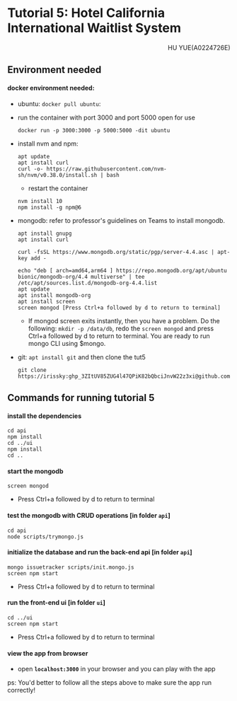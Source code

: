 # Tutorial 5: Hotel California International Waitlist System

<p align="right">HU YUE(A0224726E)</p>

## Environment needed
#### docker environment needed:

- ubuntu: `docker pull ubuntu`:

- run the container with port 3000 and port 5000 open for use
    ```
    docker run -p 3000:3000 -p 5000:5000 -dit ubuntu
    ```

- install nvm and npm:
    ```
    apt update
    apt install curl
    curl -o- https://raw.githubusercontent.com/nvm-sh/nvm/v0.38.0/install.sh | bash 
    ```
    - restart the container
    ```
    nvm install 10
    npm install -g npm@6
    ```
- mongodb: refer to professor's guidelines on Teams to install mongodb.
    ```
    apt install gnupg
    apt install curl

    curl -fsSL https://www.mongodb.org/static/pgp/server-4.4.asc | apt-key add -

    echo "deb [ arch=amd64,arm64 ] https://repo.mongodb.org/apt/ubuntu bionic/mongodb-org/4.4 multiverse" | tee /etc/apt/sources.list.d/mongodb-org-4.4.list 
    apt update
    apt install mongodb-org
    apt install screen
    screen mongod [Press Ctrl+a followed by d to return to terminal]
    ```
    - If mongod screen exits instantly, then you have a problem. Do the following: `mkdir -p /data/db`, redo the `screen mongod` and press Ctrl+a followed by d to return to terminal. You are ready to run mongo CLI using $mongo.

- git: `apt install git` and then clone the tut5
    ```
    git clone https://irissky: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@github.com/irissky/tut5.git 
    ```

## Commands for running tutorial 5
#### install the dependencies
```
cd api
npm install
cd ../ui
npm install
cd ..
```
#### start the mongodb
```
screen mongod
```
- Press Ctrl+a followed by d to return to terminal
#### test the mongodb with CRUD operations [in folder `api`]
```
cd api
node scripts/trymongo.js
```
#### initialize the database and run the back-end api [in folder `api`]
```
mongo issuetracker scripts/init.mongo.js
screen npm start
```
- Press Ctrl+a followed by d to return to terminal
#### run the front-end ui [in folder `ui`]
```
cd ../ui
screen npm start
```
- Press Ctrl+a followed by d to return to terminal   
#### view the app from browser
- open **`localhost:3000`** in your browser and you can play with the app
  
ps: You'd better to follow all the steps above to make sure the app run correctly!